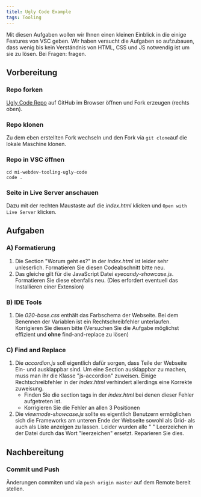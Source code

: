 ```yaml
---
titel: Ugly Code Example
tags: Tooling
---
```


Mit diesen Aufgaben wollen wir Ihnen einen kleinen Einblick in die einige Features von VSC geben. Wir haben versucht die Aufgaben so aufzubauen, dass wenig bis kein Verständnis von HTML, CSS und JS notwendig ist um sie zu lösen. Bei Fragen: fragen.

## Vorbereitung

### Repo forken
[Ugly Code Repo](https://github.com/mi-classroom/mi-webdev-tooling-ugly-code) auf GitHub im Browser öffnen und Fork erzeugen (rechts oben).

### Repo klonen
Zu dem eben erstellten Fork wechseln und den Fork via `git clone`auf die lokale Maschine klonen. 

### Repo in VSC öffnen
```
cd mi-webdev-tooling-ugly-code
code .
```

### Seite in Live Server anschauen
Dazu mit der rechten Maustaste auf die *index.html* klicken und `Open with Live Server` klicken.


## Aufgaben

### A) Formatierung
1. Die Section "Worum geht es?" in der *index.html* ist leider sehr unleserlich. Formatieren Sie diesen Codeabschnitt bitte neu.
2. Das gleiche gilt für die JavaScript Datei *eyecandy-showcase.js*. Formatieren Sie diese ebenfalls neu. (Dies erfordert eventuell das Installieren einer Extension)

### B) IDE Tools
1. Die *020-base.css* enthält das Farbschema der Webseite. Bei dem Benennen der Variablen ist ein Rechtschreibfehler unterlaufen. Korrigieren Sie diesen bitte (Versuchen Sie die Aufgabe möglichst effizient und **ohne** find-and-replace zu lösen)

### C) Find and Replace
1. Die *accordion.js* soll eigentlich dafür sorgen, dass Teile der Webseite Ein- und ausklappbar sind. Um eine Section ausklappbar zu machen, muss man ihr die Klasse "js-accordion" zuweisen. Einige Rechtschreibfehler in der *index.html* verhindert allerdings eine Korrekte zuweisung.
   - Finden Sie die section tags in der *index.html* bei denen dieser Fehler aufgetreten ist.
   - Korrigieren Sie die Fehler an allen 3  Positionen
2. Die *viewmode-showcase.js* sollte es eigentlich Benutzern ermöglichen sich die Frameworks am unteren Ende der Webseite sowohl als Grid- als auch als Liste anzeigen zu lassen. Leider wurden alle " " Leerzeichen in der Datei durch das Wort "leerzeichen" ersetzt. Reparieren Sie dies.

## Nachbereitung

### Commit und Push
Änderungen commiten und via `push origin master` auf dem Remote bereit stellen.